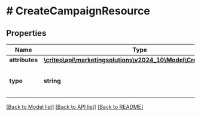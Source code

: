 # # CreateCampaignResource

## Properties

Name | Type | Description | Notes
------------ | ------------- | ------------- | -------------
**attributes** | [**\criteo\api\marketingsolutions\v2024_10\Model\CreateCampaign**](CreateCampaign.md) |  | [optional]
**type** | **string** | Canonical type name of the entity | [optional]

[[Back to Model list]](../../README.md#models) [[Back to API list]](../../README.md#endpoints) [[Back to README]](../../README.md)
